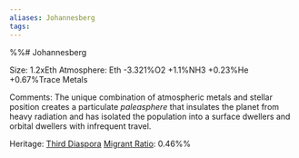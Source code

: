 ```yaml
---
aliases: Johannesberg
tags:
---
```



%%# Johannesberg

Size: 1.2xEth
Atmosphere: Eth -3.321%O2 +1.1%NH3 +0.23%He +0.67%Trace Metals

Comments: The unique combination of atmospheric metals and stellar position creates a particulate *paleasphere* that insulates the planet from heavy radiation and has isolated the population into a surface dwellers and orbital dwellers with infrequent travel.

Heritage: [Third Diaspora](../Empire%20in%20Snapshots/The%20Expansions/first-expansion.md#Second%20Diaspora)
[Migrant Ratio](../Concepts/Glossary/migrant-ratio.md): 0.46%%